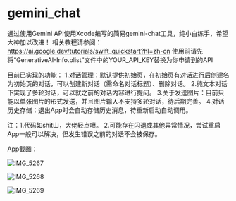 # gemini_chat
通过使用Gemini API使用Xcode编写的简易gemini-chat工具，纯小白练手，希望大神加以改进！
相关教程请参阅：https://ai.google.dev/tutorials/swift_quickstart?hl=zh-cn 
使用前请先将“GenerativeAI-Info.plist”文件中的YOUR_API_KEY替换为你申请到的API

目前已实现的功能：
1.对话管理：默认提供初始页，在初始页有对话进行后创建名为初始页的对话，可以创建新对话（需命名对话标题）、删除对话。
2.纯文本对话下实现了多轮对话，可以就之前的对话内容进行提问。
3.关于发送图片：目前只能以单张图片的形式发送，并且图片输入不支持多轮对话，待后期完善。
4.对话历史存储：退出App时会自动存储历史消息，待重新启动自动调用。

注：1.代码如shit山，大佬轻点喷。
   2.可能存在闪退或其他异常情况，尝试重启App一般可以解决，但发生错误之前的对话不会被保存。

App截图：


![IMG_5267](https://github.com/sasha0996/gemini_chat/assets/112504162/128b71df-c24a-401d-9365-9de50f89ddfc)

![IMG_5268](https://github.com/sasha0996/gemini_chat/assets/112504162/fde5650c-55aa-4400-b408-c14a0db6d5b1)

![IMG_5269](https://github.com/sasha0996/gemini_chat/assets/112504162/50029aa6-ae43-4ca3-906d-bc503e3fd719)
